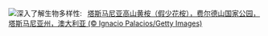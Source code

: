 ![](https://www.bing.com/th?id=OHR.SnowGumTasmania_ZH-CN6975160884_UHD.jpg&w=1000)深入了解生物多样性:&nbsp;&ensp;[塔斯马尼亚高山黄桉（假少花桉），费尔德山国家公园，塔斯马尼亚州，澳大利亚 (© Ignacio Palacios/Getty Images)](https://www.bing.com/th?id=OHR.SnowGumTasmania_ZH-CN6975160884_UHD.jpg)
<br><br/>
